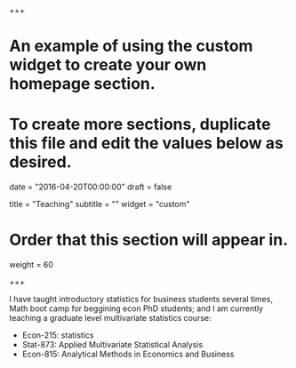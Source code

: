 +++
# An example of using the custom widget to create your own homepage section.
# To create more sections, duplicate this file and edit the values below as desired.

date = "2016-04-20T00:00:00"
draft = false

title = "Teaching"
subtitle = ""
widget = "custom"

# Order that this section will appear in.
weight = 60

+++

I have taught introductory statistics for business students several times, Math boot camp for beggining econ PhD students; and I am currently teaching a graduate level multivariate statistics course:

- Econ-215: statistics 
- Stat-873: Applied Multivariate Statistical Analysis
- Econ-815: Analytical Methods in Economics and Business
